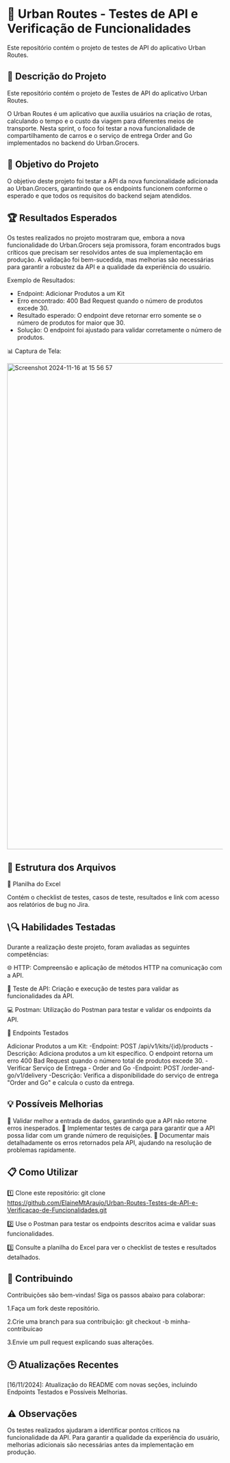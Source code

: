 # 🚀 Urban Routes - Testes de API e Verificação de Funcionalidades


Este repositório contém o projeto de testes de API do aplicativo Urban Routes.

## 📱 Descrição do Projeto
Este repositório contém o projeto de Testes de API do aplicativo Urban Routes.

O Urban Routes é um aplicativo que auxilia usuários na criação de rotas, calculando o tempo e o custo da viagem para diferentes meios de transporte. Nesta sprint, o foco foi testar a nova funcionalidade de compartilhamento de carros e o serviço de entrega Order and Go implementados no backend do Urban.Grocers.

## 🎯 Objetivo do Projeto

O objetivo deste projeto foi testar a API da nova funcionalidade adicionada ao Urban.Grocers, garantindo que os endpoints funcionem conforme o esperado e que todos os requisitos do backend sejam atendidos.

## 🏆 Resultados Esperados

Os testes realizados no projeto mostraram que, embora a nova funcionalidade do Urban.Grocers seja promissora, foram encontrados bugs críticos que precisam ser resolvidos antes de sua implementação em produção. A validação foi bem-sucedida, mas melhorias são necessárias para garantir a robustez da API e a qualidade da experiência do usuário.

Exemplo de Resultados: 

- Endpoint: Adicionar Produtos a um Kit
- Erro encontrado: 400 Bad Request quando o número de produtos excede 30.
- Resultado esperado: O endpoint deve retornar erro somente se o número de produtos for maior que 30.
- Solução: O endpoint foi ajustado para validar corretamente o número de produtos.

📊 Captura de Tela: 

<img width="1133" alt="Screenshot 2024-11-16 at 15 56 57" src="https://github.com/user-attachments/assets/5ccaede5-c9a3-4dbc-8de9-57afa297ee83">


## 📂 Estrutura dos Arquivos

📄 Planilha do Excel

Contém o checklist de testes, casos de teste, resultados e link com acesso aos relatórios de bug no Jira.

##  \🔍 Habilidades Testadas

Durante a realização deste projeto, foram avaliadas as seguintes competências:

🌐 HTTP: Compreensão e aplicação de métodos HTTP na comunicação com a API.

🔧 Teste de API: Criação e execução de testes para validar as funcionalidades da API.

💻 Postman: Utilização do Postman para testar e validar os endpoints da API.

🔌 Endpoints Testados

Adicionar Produtos a um Kit:
-Endpoint: POST /api/v1/kits/{id}/products
-Descrição: Adiciona produtos a um kit específico. O endpoint retorna um erro 400 Bad Request quando o número total de produtos excede 30.
-Verificar Serviço de Entrega - Order and Go
-Endpoint: POST /order-and-go/v1/delivery
-Descrição: Verifica a disponibilidade do serviço de entrega "Order and Go" e calcula o custo da entrega.

## 💡 Possíveis Melhorias

🔹 Validar melhor a entrada de dados, garantindo que a API não retorne erros inesperados.
🔹 Implementar testes de carga para garantir que a API possa lidar com um grande número de requisições.
🔹 Documentar mais detalhadamente os erros retornados pela API, ajudando na resolução de problemas rapidamente.

## 📋 Como Utilizar

1️⃣ Clone este repositório:
git clone https://github.com/ElaineMtAraujo/Urban-Routes-Testes-de-API-e-Verificacao-de-Funcionalidades.git

2️⃣ Use o Postman para testar os endpoints descritos acima e validar suas funcionalidades.

3️⃣ Consulte a planilha do Excel para ver o checklist de testes e resultados detalhados.

## 🤝 Contribuindo

Contribuições são bem-vindas! Siga os passos abaixo para colaborar:

1.Faça um fork deste repositório.

2.Crie uma branch para sua contribuição: git checkout -b minha-contribuicao

3.Envie um pull request explicando suas alterações.

## 🕒 Atualizações Recentes

[16/11/2024]: Atualização do README com novas seções, incluindo Endpoints Testados e Possíveis Melhorias.

## ⚠️ Observações
Os testes realizados ajudaram a identificar pontos críticos na funcionalidade da API. Para garantir a qualidade da experiência do usuário, melhorias adicionais são necessárias antes da implementação em produção.
